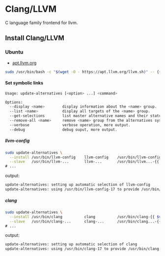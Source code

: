 # Clang/LLVM

C language family frontend for llvm.

## Install Clang/LLVM

### Ubuntu

- [apt.llvm.org](https://apt.llvm.org/)

```bash
sudo /usr/bin/bash -c "$(wget -O - https://apt.llvm.org/llvm.sh)" -- {{ $version }} all
```

#### Set symbolic links

```bash
Usage: update-alternatives [<option> ...] <command>

Options:
  --display <name>        display information about the <name> group.
  --list <name>           display all targets of the <name> group.
  --get-selections        list master alternative names and their status.
  --remove-all <name>     remove <name> group from the alternatives system.
  --verbose               verbose operation, more output.
  --debug                 debug ouput, more output.
```

##### llvm-config

```bash
sudo update-alternatives \
  --install /usr/bin/llvm-config    llvm-config    /usr/bin/llvm-config-{{ $version }} {{ $priority }} \
  --slave   /usr/bin/llvm-...       llvm-...       /usr/bin/llvm...-{{ $version }}                     \
# ...
```

output:

```bash
update-alternatives: setting up automatic selection of llvm-config
update-alternatives: using /usr/bin/llvm-config-17 to provide /usr/bin/llvm-config (llvm-config) in auto mode
```

##### clang

```bash
sudo update-alternatives \
  --install /usr/bin/clang          clang          /usr/bin/clang-{{ $version }} {{ $priority }} \
  --slave   /usr/bin/clang-...      clang-...      /usr/bin/clang...-{{ $version }}              \
# ...
```

output:

```bash
update-alternatives: setting up automatic selection of clang
update-alternatives: using /usr/bin/clang-17 to provide /usr/bin/clang (clang) in auto mode
```

